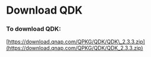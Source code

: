 # Download QDK

### To download QDK:

[https://download.qnap.com/QPKG/QDK/QDK\_2.3.3.zip](https://download.qnap.com/QPKG/QDK/QDK_2.3.3.zip)

